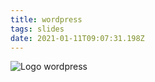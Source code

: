 ```yaml
---
title: wordpress
tags: slides
date: 2021-01-11T09:07:31.198Z
---
```

![Logo wordpress](https://upload.wikimedia.org/wikipedia/commons/9/93/Wordpress_Blue_logo.png "wordpress logo")